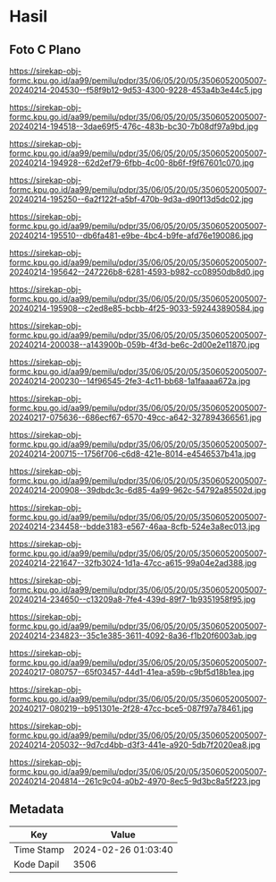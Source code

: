 # Hasil

## Foto C Plano

https://sirekap-obj-formc.kpu.go.id/aa99/pemilu/pdpr/35/06/05/20/05/3506052005007-20240214-204530--f58f9b12-9d53-4300-9228-453a4b3e44c5.jpg

https://sirekap-obj-formc.kpu.go.id/aa99/pemilu/pdpr/35/06/05/20/05/3506052005007-20240214-194518--3dae69f5-476c-483b-bc30-7b08df97a9bd.jpg

https://sirekap-obj-formc.kpu.go.id/aa99/pemilu/pdpr/35/06/05/20/05/3506052005007-20240214-194928--62d2ef79-6fbb-4c00-8b6f-f9f67601c070.jpg

https://sirekap-obj-formc.kpu.go.id/aa99/pemilu/pdpr/35/06/05/20/05/3506052005007-20240214-195250--6a2f122f-a5bf-470b-9d3a-d90f13d5dc02.jpg

https://sirekap-obj-formc.kpu.go.id/aa99/pemilu/pdpr/35/06/05/20/05/3506052005007-20240214-195510--db6fa481-e9be-4bc4-b9fe-afd76e190086.jpg

https://sirekap-obj-formc.kpu.go.id/aa99/pemilu/pdpr/35/06/05/20/05/3506052005007-20240214-195642--247226b8-6281-4593-b982-cc08950db8d0.jpg

https://sirekap-obj-formc.kpu.go.id/aa99/pemilu/pdpr/35/06/05/20/05/3506052005007-20240214-195908--c2ed8e85-bcbb-4f25-9033-592443890584.jpg

https://sirekap-obj-formc.kpu.go.id/aa99/pemilu/pdpr/35/06/05/20/05/3506052005007-20240214-200038--a143900b-059b-4f3d-be6c-2d00e2e11870.jpg

https://sirekap-obj-formc.kpu.go.id/aa99/pemilu/pdpr/35/06/05/20/05/3506052005007-20240214-200230--14f96545-2fe3-4c11-bb68-1a1faaaa672a.jpg

https://sirekap-obj-formc.kpu.go.id/aa99/pemilu/pdpr/35/06/05/20/05/3506052005007-20240217-075636--686ecf67-6570-49cc-a642-327894366561.jpg

https://sirekap-obj-formc.kpu.go.id/aa99/pemilu/pdpr/35/06/05/20/05/3506052005007-20240214-200715--1756f706-c6d8-421e-8014-e4546537b41a.jpg

https://sirekap-obj-formc.kpu.go.id/aa99/pemilu/pdpr/35/06/05/20/05/3506052005007-20240214-200908--39dbdc3c-6d85-4a99-962c-54792a85502d.jpg

https://sirekap-obj-formc.kpu.go.id/aa99/pemilu/pdpr/35/06/05/20/05/3506052005007-20240214-234458--bdde3183-e567-46aa-8cfb-524e3a8ec013.jpg

https://sirekap-obj-formc.kpu.go.id/aa99/pemilu/pdpr/35/06/05/20/05/3506052005007-20240214-221647--32fb3024-1d1a-47cc-a615-99a04e2ad388.jpg

https://sirekap-obj-formc.kpu.go.id/aa99/pemilu/pdpr/35/06/05/20/05/3506052005007-20240214-234650--c13209a8-7fe4-439d-89f7-1b9351958f95.jpg

https://sirekap-obj-formc.kpu.go.id/aa99/pemilu/pdpr/35/06/05/20/05/3506052005007-20240214-234823--35c1e385-3611-4092-8a36-f1b20f6003ab.jpg

https://sirekap-obj-formc.kpu.go.id/aa99/pemilu/pdpr/35/06/05/20/05/3506052005007-20240217-080757--65f03457-44d1-41ea-a59b-c9bf5d18b1ea.jpg

https://sirekap-obj-formc.kpu.go.id/aa99/pemilu/pdpr/35/06/05/20/05/3506052005007-20240217-080219--b951301e-2f28-47cc-bce5-087f97a78461.jpg

https://sirekap-obj-formc.kpu.go.id/aa99/pemilu/pdpr/35/06/05/20/05/3506052005007-20240214-205032--9d7cd4bb-d3f3-441e-a920-5db7f2020ea8.jpg

https://sirekap-obj-formc.kpu.go.id/aa99/pemilu/pdpr/35/06/05/20/05/3506052005007-20240214-204814--261c9c04-a0b2-4970-8ec5-9d3bc8a5f223.jpg


## Metadata

| Key        | Value               |
| ---------- | ------------------- |
| Time Stamp | 2024-02-26 01:03:40 |
| Kode Dapil | 3506                |



